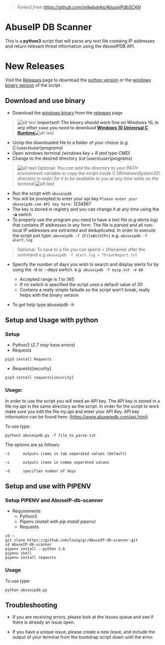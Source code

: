 >_Forked from https://github.com/mikebanks/AbuseIPdbSCAN_

# AbuseIP DB Scanner

This is a **python3** script that will parse any text file containg IP addresses and return relevant threat information using the AbuseIPDB API.

# New Releases

Visit the [Releases](https://github.com/louigigr/AbuseIP-db-scanner/releases) page to download the [python version](https://github.com/louigigr/AbuseIP-db-scanner/releases/download/v1.0-stable/abuseipdb-generic.zip) or the [windows binary version](https://github.com/louigigr/AbuseIP-db-scanner/releases/download/v1.0-stable/abuseipdb-win-v1.0.zip) of the script.

## Download and use binary

- Download the [windows binary](https://github.com/louigigr/AbuseIP-db-scanner/releases/download/v1.0-stable/abuseipdb-win-v1.0.zip) from the [releases](https://github.com/louigigr/AbuseIP-db-scanner/releases) page

>![alt text](https://cdn.els-cdn.com/sd/img/sprite_parts/warning_a.gif "Important!") **Important! The binary should work fine on Windows 10, in any other case you need to download  [Windows 10 Universal C Runtime](https://www.microsoft.com/en-us/download/details.aspx?id=48234)**![alt text](https://cdn.els-cdn.com/sd/img/sprite_parts/warning_a.gif "Important!")

- Unzip the downloaded file to a folder of your choice _(e.g C:\users\user\programs\)_
- Open windows terminal _(windows key + R and type CMD)_
- Change to the desired directory _(cd \users\user\programs\)_

> ![alt text](http://www.happystove.com/images/starYellow.png "Optional") Optional: _You can add the directory to your PATH environment variable or copy the script inside C:\Windows\System32\ directory in order for it to be available to you at any time while on the terminal._![alt text](http://www.happystove.com/images/starYellow.png "Optional")
- Run the script with ``` abuseipdb  ```
- You will be prompted to enter your api key ``` Please enter your abuseipdb.com API key here: ``` _1234567_
- The key is stored in registry and you can change it at any time using the **-a** switch
- To properly use the program you need to have a text file _(e.g alerts.log)_ that contains IP addresses in any form. The file is parsed and all non-local IP addresses are extracted and deduplicated. In order to execute the script just type: 
``` abuseipdb -f {FileWithIPs} ```
e.g. ``` abuseipdb -f alert.log ```

> Optional: To save to a file you can apend > {filename} after the command e.g ``` abuseipdb -f alert.log > ThreatReport.txt ```

- Specify the number of days you wish to search and display alerts for by using the -d or --days switch.
e.g. ``` abuseipdb -f myip.txt -d 60 ```

  - Accepted range is 1 to 365
  - If no switch is specified the script uses a default value of _30_
  - Contains a really simple failsafe so the script won't break, really helps with the binary version
- To get help type abuseipdb -h

## Setup and Usage with python

### Setup

- Python3 (_2.7 may have errors_)
- Requests
```
pip3 install Requests
```
- Requests[security]
```
pip3 install requests[security]
```

### Usage:

In order to use the script you will need an API key. The API key is stored in a file _my.api_ in the same directory as the script. In order for the script to work make sure you edit the file _my.api_ and enter your API Key. API key information can be found here: (https://www.abuseipdb.com/api.html)

To use type:

```
python3 abuseipdb.py -f file_to_parse.txt
```

 The options are as follows:

```
-t      outputs items in tab seperated values (Default)

-c      outputs items in comma seperated values

-d      specifies number of days
```


## Setup and use with PIPENV

### Setup PIPENV and AbuseIP-db-scanner

* Requirements
  * Python3
  * Pipenv _(install with pip install pipenv)_
  * Requests

```
cd ~
git clone https://github.com/louigigr/AbuseIP-db-scanner.git
cd AbuseIP-db-scanner
pipenv install --python 3.6
pipenv shell
pipenv install requests
```

### Usage

To use type:

```
python abuseipdb.py
```

## Troubleshooting

- If you are receiving errors, please look at the Issues queue and see if there is already an issue open.

- If you have a unique issue, please create a new Issue, and include the output of your terminal from the bootstrap script down until the error.

